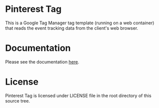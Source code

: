 # Pinterest Tag

This is a Google Tag Manager tag template (running on a web container) that reads the event tracking data from the client's web browser.

# Documentation
Please see the documentation [here](https://help.pinterest.com/en/business/article/google-tag-manager-and-pinterest-tag).

# License
Pinterest Tag is licensed under LICENSE file in the root directory of this source tree.

